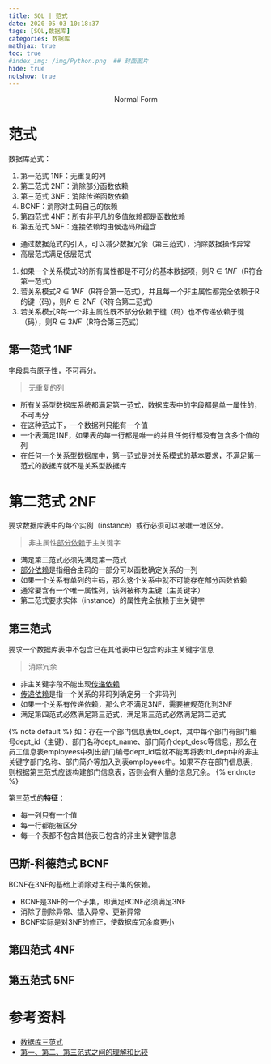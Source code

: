 ```yaml
---
title: SQL | 范式
date: 2020-05-03 10:18:37
tags: [SQL,数据库]
categories: 数据库
mathjax: true
toc: true
#index_img: /img/Python.png  ## 封面图片
hide: true
notshow: true
---
```


<center>Normal Form</center>
<!--more-->


# 范式
数据库范式：
1. 第一范式 1NF：无重复的列
2. 第二范式 2NF：消除部分函数依赖
3. 第三范式 3NF：消除传递函数依赖
4. BCNF：消除对主码自己的依赖
5. 第四范式 4NF：所有非平凡的多值依赖都是函数依赖
6. 第五范式 5NF：连接依赖均由候选码所蕴含

- 通过数据范式的引入，可以减少数据冗余（第三范式），消除数据操作异常
- 高层范式满足低层范式

1. 如果一个关系模式R的所有属性都是不可分的基本数据项，则$R\in 1NF$（R符合第一范式）
2. 若关系模式$R\in 1NF$（R符合第一范式），并且每一个非主属性都完全依赖于R的键（码），则$R\in 2NF$（R符合第二范式）
3. 若关系模式R每一个非主属性既不部分依赖于键（码）也不传递依赖于键（码），则$R\in 3NF$（R符合第三范式）


## 第一范式 1NF
字段具有原子性，不可再分。
> 无重复的列
- 所有关系型数据库系统都满足第一范式，数据库表中的字段都是单一属性的，不可再分
- 在这种范式下，一个数据列只能有一个值
- 一个表满足1NF，如果表的每一行都是唯一的并且任何行都没有包含多个值的列
- 在任何一个关系型数据库中，第一范式是对关系模式的基本要求，不满足第一范式的数据库就不是关系型数据库



# 第二范式 2NF
要求数据库表中的每个实例（instance）或行必须可以被唯一地区分。
> 非主属性<u>部分依赖</u>于主关键字
- 满足第二范式必须先满足第一范式
- <u>部分依赖</u>是指组合主码的一部分可以函数确定关系的一列
-  如果一个关系有单列的主码，那么这个关系中就不可能存在部分函数依赖
- 通常要含有一个唯一属性列，该列被称为主键（主关键字）
- 第二范式要求实体（instance）的属性完全依赖于主关键字


## 第三范式
要求一个数据库表中不包含已在其他表中已包含的非主关键字信息
> 消除冗余
- 非主关键字段不能出现<u>传递依赖</u>
- <u>传递依赖</u>是指一个关系的非码列确定另一个非码列
- 如果一个关系有传递依赖，那么它不满足3NF，需要被规范化到3NF
- 满足第四范式必然满足第三范式，满足第三范式必然满足第二范式

{% note default %}
如：存在一个部门信息表tbl_dept，其中每个部门有部门编号dept_id（主键）、部门名称dept_name、部门简介dept_desc等信息，那么在员工信息表employees中列出部门编号dept_id后就不能再将表tbl_dept中的非主关键字部门名称、部门简介等加入到表employees中。如果不存在部门信息表，则根据第三范式应该构建部门信息表，否则会有大量的信息冗余。
{% endnote %}

第三范式的**特征**：
- 每一列只有一个值
- 每一行都能被区分
- 每一个表都不包含其他表已包含的非主关键字信息



## 巴斯-科德范式 BCNF
BCNF在3NF的基础上消除对主码子集的依赖。
- BCNF是3NF的一个子集，即满足BCNF必须满足3NF
- 消除了删除异常、插入异常、更新异常
- BCNF实际是对3NF的修正，使数据库冗余度更小

## 第四范式 4NF

## 第五范式 5NF


# 参考资料
- [数据库三范式](https://mp.weixin.qq.com/s?__biz=MzU5NzkxODMxOA==&tempkey=MTA1OV84Y1hhdGQ4czVBNkVGOEhMMWQ1aXA0VW95VG14UjRKYWhpeUwzZm4yUnYyV0loMU9nekN6cmp6TTQ0LTdpeXNfempxSTlKSktSU2ZKdlBTM2w4REhBdGRQVXBXcDJzZW5XQnJrS3A4a0hpX3Q2ejRXMXV4eS1EOTFMSFIxTDhHa2s1aUp2QTdDWHgzTi1yZ21NS2toR2lLSVo4OGhrVHhObXRnOVZRfn4%3D&chksm=7e4d524e493adb5865db235ecd5b893bf9916fb11b6c00e5ee583c6c70add792cafe9c81c76f#rd)
- [第一、第二、第三范式之间的理解和比较](https://www.cnblogs.com/ktao/p/7775100.html)